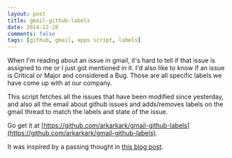 ```yaml
---
layout: post
title: gmail-github-labels
date: 2014-12-28
comments: false
tags: [github, gmail, apps script, labels]
---
```


When I'm reading about an issue in gmail, it's hard to tell if that
issue is assigned to me or I just got mentioned in it. I'd also like
to know if an issue is Critical or Major and considered a Bug. Those
are all specific labels we have come up with at our company.

This script fetches all the issues that have been modified since
yesterday, and also all the email about github issues and adds/removes
labels on the gmail thread to match the labels and state of the issue.

Go get it at [https://github.com/arkarkark/gmail-github-labels](https://github.com/arkarkark/gmail-github-labels).

It was inspired by a passing thought in [this blog post](/2014/12/github-tweaks-and-cson-to-json-in.html).
